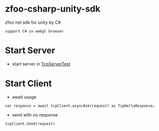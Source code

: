 # zfoo-csharp-unity-sdk

zfoo net sdk for unity by C#

```
support C# in webgl browser
```

# Start Server

- start server
  in [TcpServerTest](https://github.com/zfoo-project/zfoo/blob/64a9fec7bac3fb10cb798a567f75bb6d7230a121/net/src/test/java/com/zfoo/net/core/tcp/server/TcpServerTest.java)

# Start Client

- await usage

```
var response = await tcpClient.asyncAsk(request) as TcpHelloResponse;
```

- send with no response

```
tcpClient.Send(request)
```